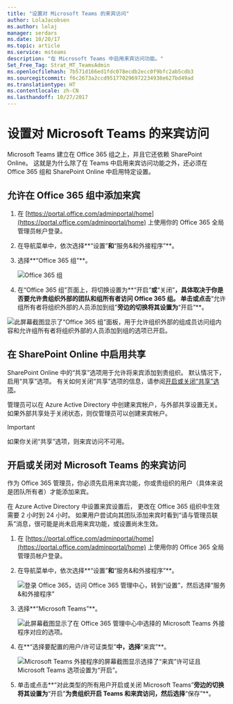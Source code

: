 ```yaml
---
title: "设置对 Microsoft Teams 的来宾访问"
author: LolaJacobsen
ms.author: lolaj
manager: serdars
ms.date: 10/20/17
ms.topic: article
ms.service: msteams
description: "在 Microsoft Teams 中启用来宾访问功能。"
Set_Free_Tag: Strat_MT_TeamsAdmin
ms.openlocfilehash: 7b571d166ed1fdc078ecdb2ecc0f9bfc2ab5cdb3
ms.sourcegitcommit: f6c2673a2ccd951770296972234938e627bd49ad
ms.translationtype: HT
ms.contentlocale: zh-CN
ms.lasthandoff: 10/27/2017
---
```

<a name="set-up-guest-access-to-microsoft-teams"></a>设置对 Microsoft Teams 的来宾访问
======================================

Microsoft Teams 建立在 Office 365 组之上，并且它还依赖 SharePoint Online。 这就是为什么除了在 Teams 中启用来宾访问功能之外，还必须在 Office 365 组和 SharePoint Online 中启用特定设置。


## <a name="allow-the-addition-of-guests-in-office-365-groups"></a>允许在 Office 365 组中添加来宾
<a name="bkmk_ControlAddingGuestUsers"> </a>


1. 在 [https://portal.office.com/adminportal/home](https://portal.office.com/adminportal/home) 上使用你的 Office 365 全局管理员帐户登录。
    
  
2. 在导航菜单中，依次选择**“设置”**和**“服务&amp;和外接程序”**。
    
  
3. 选择**“Office 365 组”**。
    
     ![Office 365 组](media/e25a7920-254c-4da3-bc5f-a8c7f6b61423.png)
  

  

  
4. 在“Office 365 组”页面上，将切换设置为**“开启”**或**“关闭”**，具体取决于你是否要允许贵组织外部的团队和组所有者访问 Office 365 组。 单击或点击**“允许组所有者将组织外部的人员添加到组”**旁边的切换将其设置为**“开启”**。


![此屏幕截图显示了“Office 365 组”面板，用于允许组织外部的组成员访问组内容和允许组所有者将组织外部的人员添加到组的选项已开启。](media/eee77abd-4425-4585-91a8-5541c17ee7b2.png)
    

## <a name="enable-sharing-in-sharepoint-online"></a>在 SharePoint Online 中启用共享

SharePoint Online 中的“共享”选项用于允许将来宾添加到贵组织。 默认情况下，启用“共享”选项。 有关如何关闭“共享”选项的信息，请参阅[开启或关闭“共享”选项](https://support.office.com/en-us/article/Turn-on-or-off-the-Sharing-option-7c713d74-a144-4eab-92e7-d50df526ff96#bkmk_beforeyoubegin)。
  
   管理员可以在 Azure Active Directory 中创建来宾帐户，与外部共享设置无关。 如果外部共享处于关闭状态，则仅管理员可以创建来宾帐户。 
    

> [!IMPORTANT]
> 如果你关闭“共享”选项，则来宾访问不可用。 
  

## <a name="turn-on-or-off-guest-access-to-microsoft-teams"></a>开启或关闭对 Microsoft Teams 的来宾访问
<a name="bkmk_TurnonOrTurnOff"> </a>

作为 Office 365 管理员，你必须先启用来宾功能，你或贵组织的用户（具体来说是团队所有者）才能添加来宾。 

在 Azure Active Directory 中设置来宾设置后， 更改在 Office 365 组织中生效需要 2 小时到 24 小时。 如果用户尝试向其团队添加来宾时看到“请与管理员联系”消息，很可能是尚未启用来宾功能，或设置尚未生效。



1. 在 [https://portal.office.com/adminportal/home](https://portal.office.com/adminportal/home) 上使用你的 Office 365 全局管理员帐户登录。
    
  
2. 在导航菜单中，依次选择**“设置”**和**“服务&amp;和外接程序”**。
    
     ![登录 Office 365，访问 Office 365 管理中心，转到“设置”，然后选择“服务&amp;和外接程序”](media/99e676d4-5b48-4525-9556-547031fa37d9.png)
  
 

  
3. 选择**“Microsoft Teams”**。
    
     ![此屏幕截图显示了在 Office 365 管理中心中选择的 Microsoft Teams 外接程序对应的选项。](media/17ac5608-d212-4fa8-ae3a-e78c62003968.png)
  
  
4. 在**“选择要配置的用户/许可证类型”**中，选择**“来宾”**。
   
    ![Microsoft Teams 外接程序的屏幕截图显示选择了“来宾”许可证且 Microsoft Teams 选项设置为“开启”。](media/92aabda5-431c-4fdd-803e-5ab49290f4f7.png)
      

  
  
5. 单击或点击**“对此类型的所有用户开启或关闭 Microsoft Teams”**旁边的切换将其设置为**“开启”**为贵组织开启 Teams 和来宾访问，然后选择**“保存”**。 
    
  

